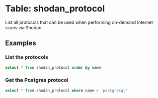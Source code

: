 # Table: shodan_protocol

List all protocols that can be used when performing on-demand Internet scans via Shodan.

## Examples

### List the protocols

```sql
select * from shodan_protocol order by name
```

### Get the Postgres protocol

```sql
select * from shodan_protocol where name = 'postgresql'
```
